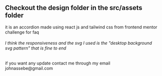 ## Checkout the design folder in the src/assets folder

 <p>it is an accordion made using react js and tailwind css from frontend mentor challenge for faq</p>
<h6>I think the responsiveness and the svg I used is the "desktop background svg pattern" that is fine to end</h6>
<p>if you want any update contact me through my email johnassebe@gmail.com</p>
